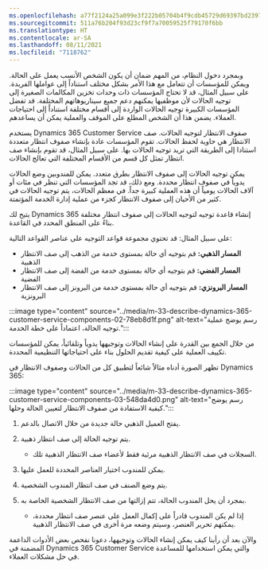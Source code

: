 ```yaml
---
ms.openlocfilehash: a77f2124a25a099e3f222b05704b4f9cdb45729d69397bd2397f3b68063ef508
ms.sourcegitcommit: 511a76b204f93d23cf9f7a70059525f79170f6bb
ms.translationtype: HT
ms.contentlocale: ar-SA
ms.lasthandoff: 08/11/2021
ms.locfileid: "7118762"
---
```

وبمجرد دخول النظام، من المهم ضمان أن يكون الشخص الأنسب يعمل على الحالة. ويمكن للمؤسسات أن تتعامل مع هذا الأمر بشكل مختلف استناداً إلى عواملها الفريدة. على سبيل المثال، قد لا تحتاج المؤسسات ذات وحدات تخزين المكالمات الصغيرة إلى توجيه الحالات لأن موظفيها يمكنهم دعم جميع سيناريوهاتهم المختلفة. قد تفضل المؤسسات الكبيرة توجيه الحالات الواردة إلى أقسام مختلفة استناداً إلى احتياجات العملاء. يضمن هذا أن الشخص المطلع على الموقف والعملية يمكن أن يساعدهم.

يستخدم Dynamics 365 Customer Service صفوف الانتظار لتوجيه الحالات. صف الانتظار هي حاوية لحفظ الحالات. تقوم المؤسسات عادة بإنشاء صفوف انتظار متعددة استنادا إلى الطريقة التي تريد توجيه الحالات بها. على سبيل المثال، قد تقوم بإنشاء صف انتظار تمثل كل قسم من الأقسام المختلفة التي تعالج الحالات.

يمكن توجيه الحالات إلى صفوف الانتظار بطرق متعدد. يمكن للمندوبين وضع الحالات يدوياً في صفوف انتظار محددة. ومع ذلك، قد تجد المؤسسات التي تنظر في مئات أو آلاف الحالات يومياً أن هذه العملية كبيرة جداً. في معظم الحالات، يتم توجيه الحالات في كثير من الأحيان إلى صفوف الانتظار كجزء من عملية إدارة الخدمة المؤتمتة.

يتيح لك Dynamics 365 إنشاء قاعدة توجيه لتوجيه الحالات إلى صفوف انتظار مختلفة بناءً على المنطق المحدد في القاعدة.

على سبيل المثال: قد تحتوي مجموعة قواعد التوجيه على عناصر القواعد التالية:

 -  **المسار الذهبي:** قم بتوجيه أي حالة بمستوى خدمة من الذهب إلى صف الانتظار الذهبية
 -  **المسار الفضي:** قم بتوجيه أي حالة بمستوى خدمة من الفضة إلى صف الانتظار الفضية
 -  **المسار البرونزي:** قم بتوجيه أي حالة بمستوى خدمة من البرونز إلى صف الانتظار البرونزية

:::image type="content" source="../media/m-33-describe-dynamics-365-customer-service-components-02-78eb8d1f.png" alt-text="رسم يوضح عملية توجيه الحالة، اعتماداً على خطة الخدمة.":::


من خلال الجمع بين القدرة على إنشاء الحالات وتوجيهها يدوياً وتلقائياً، يمكن للمؤسسات تكييف العملية على كيفية تقديم الحلول بناء على احتياجاتها التنظيمية المحددة.

تظهر الصورة أدناه مثالاً شائعاً لتطبيق كل من الحالات وصفوف الانتظار في Dynamics 365:

:::image type="content" source="../media/m-33-describe-dynamics-365-customer-service-components-03-548da4d0.png" alt-text="رسم يوضح كيفية الاستفادة من صفوف الانتظار لتعيين الحالة وحلها.":::


1.  يفتح العميل الذهبي حالة جديدة من خلال الاتصال بالدعم.
2.  يتم توجيه الحالة إلى صف انتظار ذهبية.
    
     -  السجلات في صف الانتظار الذهبية مرئية فقط لأعضاء صف الانتظار الذهبية تلك.
3.  يمكن للمندوب اختيار العناصر المحددة للعمل عليها.
4.  يتم وضع الصنف في صف انتظار المندوب الشخصية.
5.  بمجرد أن يحل المندوب الحالة، تتم إزالتها من صف الانتظار الشخصية الخاصة به.
    
     -  إذا لم يكن المندوب قادراً على إكمال العمل على عنصر صف انتظار محددة، يمكنهم تحرير العنصر، وسيتم وضعه مرة أخرى في صف الانتظار الذهبية.

والآن بعد أن رأينا كيف يمكن إنشاء الحالات وتوجيهها، دعونا نفحص بعض الأدوات الداعمة المضمنة في Dynamics 365 Customer Service والتي يمكن استخدامها للمساعدة في حل مشكلات العملاء.

